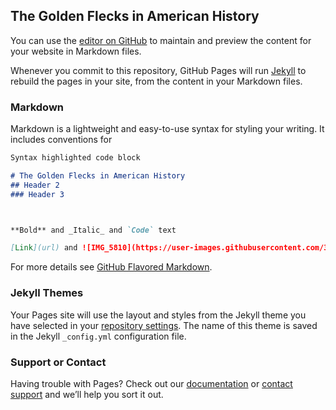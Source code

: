 ## The Golden Flecks in American History

You can use the [editor on GitHub](https://github.com/EmilyNasiff/AHScapstone/edit/gh-pages/index.md) to maintain and preview the content for your website in Markdown files.

Whenever you commit to this repository, GitHub Pages will run [Jekyll](https://jekyllrb.com/) to rebuild the pages in your site, from the content in your Markdown files.

### Markdown

Markdown is a lightweight and easy-to-use syntax for styling your writing. It includes conventions for

```markdown
Syntax highlighted code block

# The Golden Flecks in American History
## Header 2
### Header 3



**Bold** and _Italic_ and `Code` text

[Link](url) and ![IMG_5810](https://user-images.githubusercontent.com/31556576/116013718-72ae0380-a5e6-11eb-9042-4ab81846d8b1.JPG)

```

For more details see [GitHub Flavored Markdown](https://guides.github.com/features/mastering-markdown/).

### Jekyll Themes

Your Pages site will use the layout and styles from the Jekyll theme you have selected in your [repository settings](https://github.com/EmilyNasiff/AHScapstone/settings/pages). The name of this theme is saved in the Jekyll `_config.yml` configuration file.

### Support or Contact

Having trouble with Pages? Check out our [documentation](https://docs.github.com/categories/github-pages-basics/) or [contact support](https://support.github.com/contact) and we’ll help you sort it out.

